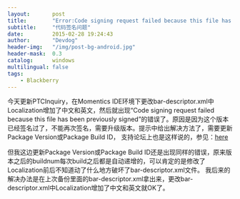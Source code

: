 ```yaml
---
layout:       post
title:        "Error:Code signing request failed because this file has been previously signed"
subtitle:     "代码签名问题"
date:         2015-02-28 19:24:43
author:       "Devdog"
header-img:   "/img/post-bg-android.jpg"
header-mask:  0.3
catalog:      windows
multilingual: false
tags:
    - Blackberry
---
```



今天更新PTCInquiry，在Momentics IDE环境下更改bar-descriptor.xml中Localization增加了中文和英文，然后就出现“Code signing request failed because this file has been previously signed”的错误了。原因是因为这个版本已经签名过了，不能再次签名，需要升级版本。提示中给出解决方法了，需要更新Package Version或Package Build ID， 支持论坛上也是这样说的，参见：[here](http://supportforums.blackberry.com/t5/Testing-and-Deployment/Code-signing-request-failed-because-this-file-has-been/ta-p/798291)

但我这边更新Package Version或Package Build ID还是出现同样的错误，原来版本之后的buildnum每次build之后都是自动递增的，可以肯定的是修改了Localization前后不知道动了什么地方破坏了bar-descriptor.xml文件。 我后来的解决办法是在上次备份里面的bar-descriptor.xml拿出来，更改bar-descriptor.xml中Localization增加了中文和英文就OK了。
